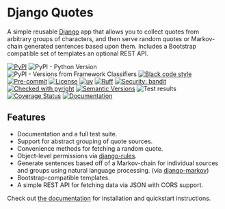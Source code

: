 # Django Quotes

A simple reusable [Django](https://www.djangoproject.com) app that allows you to collect quotes from arbitrary groups of characters, and then serve random quotes or Markov-chain generated sentences based upon them. Includes a Bootstrap compatible set of templates an optional REST API.

[![PyPI](https://img.shields.io/pypi/v/django-quotes)](https://pypi.org/project/django-quotes/)
![PyPI - Python Version](https://img.shields.io/pypi/pyversions/django-markov)
![PyPI - Versions from Framework Classifiers](https://img.shields.io/pypi/frameworkversions/django/django-markov)
[![Black code style](https://img.shields.io/badge/code%20style-black-000000.svg)](https://github.com/ambv/black)
[![Pre-commit](https://img.shields.io/badge/pre--commit-enabled-brightgreen?logo=pre-commit&logoColor=white)](https://github.com/andrlik/django-quotes/blob/main/.pre-commit-config.yaml)
[![License](https://img.shields.io/github/license/andrlik/django-quotes)](https://github.com/andrlik/django-quotes/blob/main/LICENSE)
[![uv](https://img.shields.io/endpoint?url=https://raw.githubusercontent.com/astral-sh/uv/main/assets/badge/v0.json)](https://github.com/astral-sh/uv)
[![Ruff](https://img.shields.io/endpoint?url=https://raw.githubusercontent.com/astral-sh/ruff/main/assets/badge/v2.json)](https://github.com/astral-sh/ruff)
[![Security: bandit](https://img.shields.io/badge/security-bandit-green.svg)](https://github.com/PyCQA/bandit)
[![Checked with pyright](https://microsoft.github.io/pyright/img/pyright_badge.svg)](https://microsoft.github.io/pyright/)
[![Semantic Versions](https://img.shields.io/badge/%20%20%F0%9F%93%A6%F0%9F%9A%80-semantic--versions-e10079.svg)](https://github.com/andrlik/django-quotes/releases)
![Test results](https://github.com/andrlik/django-quotes/actions/workflows/ci.yml/badge.svg)
[![Coverage Status](https://coveralls.io/repos/github/andrlik/django-quotes/badge.svg?branch=main)](https://coveralls.io/github/andrlik/django-quotes?branch=main)
[![Documentation](https://img.shields.io/badge/docs-mkdocs-blue)](https://andrlik.github.io/django-quotes/)

## Features

- Documentation and a full test suite.
- Support for abstract grouping of quote sources.
- Convenience methods for fetching a random quote.
- Object-level permissions via [django-rules](https://github.com/dfunckt/django-rules).
- Generate sentences based off of a Markov-chain for individual sources and groups using natural language processing. (via [django-markov](https://github.com/andrlik/django-markov))
- Bootstrap-compatible templates.
- A simple REST API for fetching data via JSON with CORS support.

Check out [the documentation](https://andrlik.github.io/django-quotes/) for installation and quickstart instructions.
